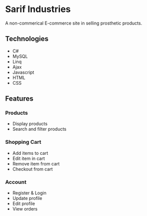 # Sarif Industries

A non-commerical E-commerce site in selling prosthetic products.

## Technologies
  - C#
  - MySQL
  - Linq
  - Ajax
  - Javascript
  - HTML
  - CSS

## Features

### Products
  - Display products
  - Search and filter products

### Shopping Cart
  - Add items to cart
  - Edit item in cart
  - Remove item from cart
  - Checkout from cart
    
### Account
  - Register & Login
  - Update profile
  - Edit profile
  - View orders
